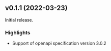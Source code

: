 ## v0.1.1 (2022-03-23)

Initial release.

### Highlights

* Support of openapi specification version 3.0.2
